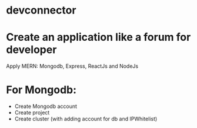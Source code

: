 # devconnector
# Create an application like a forum for developer

Apply MERN: Mongodb, Express, ReactJs and NodeJs

# For Mongodb:
- Create Mongodb account
- Create project
- Create cluster (with adding account for db and IPWhitelist)
